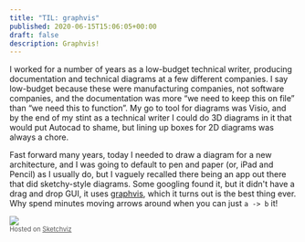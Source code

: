 ```yaml
---
title: "TIL: graphvis"
published: 2020-06-15T15:06:05+00:00
draft: false
description: Graphvis!
---
```


I worked for a number of years as a low-budget technical writer, producing documentation and technical diagrams at a few different companies. I say low-budget because these were manufacturing companies, not software companies, and the documentation was more “we need to keep this on file” than “we need this to function”. My go to tool for diagrams was Visio, and by the end of my stint as a technical writer I could do 3D diagrams in it that would put Autocad to shame, but lining up boxes for 2D diagrams was always a chore.

Fast forward many years, today I needed to draw a diagram for a new architecture, and I was going to default to pen and paper (or, iPad and Pencil) as I usually do, but I vaguely recalled there being an app out there that did sketchy-style diagrams. Some googling found it, but it didn't have a drag and drop GUI, it uses [graphvis](https://graphviz.org), which it turns out is the best thing ever. Why spend minutes moving arrows around when you can just `a -> b` it!

<div><a href='//sketchviz.com/@jjmartucci/89d18bc4f700e592667461623579df47'><img src='https://sketchviz.com/@jjmartucci/89d18bc4f700e592667461623579df47/5a61a8b15efcc3bb8933aa3b2fed04820baf07db.sketchy.png' style='max-width: 100%;' /></a><br/><span style='font-size: 80%;color:#555;'>Hosted on <a href='//sketchviz.com/' style='color:#555;'>Sketchviz</a></span></div>

